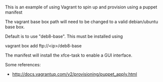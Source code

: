 This is an example of using Vagrant to spin up and provision using a puppet manifest

The vagrant base box path will need to be changed to a valid debian/ubuntu base box.

Default is to use "deb8-base". This must be installed using 

  vagrant box add ftp://\<ip\>/deb8-base


The manifest will install the xfce-task to enable a GUI interface.

Some references:

* http://docs.vagrantup.com/v2/provisioning/puppet_apply.html


